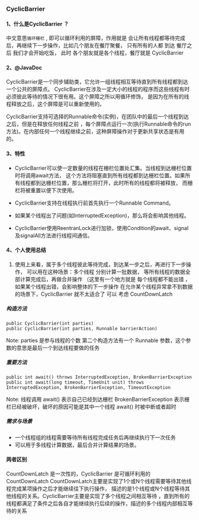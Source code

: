 ### CyclicBarrier

#### 1、什么是CyclicBarrier ？
中文意思`循环栅栏` , 即可以循环利用的屏障，作用就是 会让所有线程都等待完成后，再继续下一步操作，比如几个朋友在餐厅聚餐，
只有所有的人都 到达 餐厅之后 我们才会开始吃饭， 此时 各个朋友就是各个线程，餐厅就是 CyclicBarrier

#### 2、@JavaDoc
CyclicBarrier是一个同步辅助类，它允许一组线程相互等待直到所有线程都到达一个公共的屏障点。
CyclicBarrier在涉及一定大小的线程的程序而这些线程有时必须彼此等待的情况下很有用。这个屏障之所以用循环修饰，
是因为在所有的线程释放之后，这个屏障是可以重新使用的。

CyclicBarrier支持可选择的Runnable命令(实例)，在团队中的最后一个线程到达之后，但是在释放任何线程之前
，每个屏障点运行一次(执行Runnable命令的run方法)。在内部任何一个线程继续之前，这种屏障操作对于更新共享状态是有用的。

#### 3、特性
- CyclicBarrier可以使一定数量的线程在栅栏位置处汇集。当线程到达栅栏位置时将调用await方法，
这个方法将阻塞直到所有线程都到达栅栏位置。如果所有线程都到达栅栏位置，那么栅栏将打开，此时所有的线程都将被释放，
而栅栏将被重置以便下次使用。
  
- CyclicBarrier支持在线程执行前首先执行一个Runnable Command。
  
- 如果某个线程出了问题(如InterruptedException)，那么将会影响其他线程。
  
- CyclicBarrier使用ReentranLock进行加锁，使用Condition的await、signal及signalAll方法进行线程间通信。


#### 4、个人使用总结
1. 使用上来看，属于多个线程彼此等待完成，到达某一步之后，再进行下一步操作， 可以用在这种场景：多个线程 分别计算一批数据，
等所有线程的数据全部计算完成后，再做合并操作 （这里有一个地方就是 每个线程都不能出错 ，如果某个线程出错，会影响整体的下一步操作
在允许某个线程异常拿不到数据的场景下，CyclicBarrier 就不太适合了 可以 考虑 CountDownLatch

##### 构造方法
```
public CyclicBarrier(int parties)
public CyclicBarrier(int parties, Runnable barrierAction)
```
Note: parties 是参与线程的个数
      第二个构造方法有一个 Runnable 参数，这个参数的意思是最后一个到达线程要做的任务
      
##### 重要方法
```
public int await() throws InterruptedException, BrokenBarrierException
public int await(long timeout, TimeUnit unit) throws InterruptedException, BrokenBarrierException, TimeoutException
```
Note: 线程调用 await() 表示自己已经到达栅栏
      BrokenBarrierException 表示栅栏已经被破坏，破坏的原因可能是其中一个线程 await() 时被中断或者超时

##### 需求与场景
- 一个线程组的线程需要等待所有线程完成任务后再继续执行下一次任务
- 可以用于多线程计算数据，最后合并计算结果的场景。

#### 两者区别
CountDownLatch 是一次性的，CyclicBarrier 是可循环利用的
CountDownLatch CountDownLatch主要是实现了1个或N个线程需要等待其他线程完成某项操作之后才能继续往下执行操作，
描述的是1个线程或N个线程等待其他线程的关系。CyclicBarrier主要是实现了多个线程之间相互等待
，直到所有的线程都满足了条件之后各自才能继续执行后续的操作，描述的多个线程内部相互等待的关系
